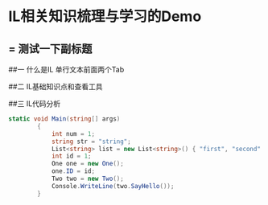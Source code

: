 # IL相关知识梳理与学习的Demo
=
测试一下副标题
-
##一  什么是IL
		单行文本前面两个Tab

		
##二 IL基础知识点和查看工具


##三 IL代码分析

~~~C#
static void Main(string[] args)
        {
            int num = 1;
            string str = "string";
            List<string> list = new List<string>() { "first", "second" };
            int id = 1;
            One one = new One();
            one.ID = id;
            Two two = new Two();
            Console.WriteLine(two.SayHello());
        }
~~~
